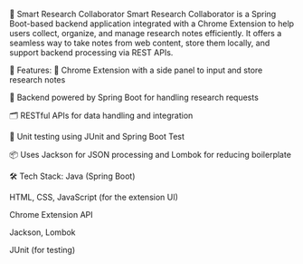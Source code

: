 📘 Smart Research Collaborator
Smart Research Collaborator is a Spring Boot-based backend application integrated with a Chrome Extension to help users collect, organize, and manage research notes efficiently. It offers a seamless way to take notes from web content, store them locally, and support backend processing via REST APIs.

🔧 Features:
📄 Chrome Extension with a side panel to input and store research notes

🧠 Backend powered by Spring Boot for handling research requests

🗂️ RESTful APIs for data handling and integration

🧪 Unit testing using JUnit and Spring Boot Test

📦 Uses Jackson for JSON processing and Lombok for reducing boilerplate

🛠️ Tech Stack:
Java (Spring Boot)

HTML, CSS, JavaScript (for the extension UI)

Chrome Extension API

Jackson, Lombok

JUnit (for testing)

